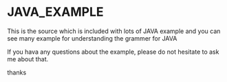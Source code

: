 # JAVA_EXAMPLE
This is the source which is included with lots of JAVA example and you can see many example for understanding the grammer for JAVA

If you hava any questions about the example, please do not hesitate to ask me about that.

thanks
